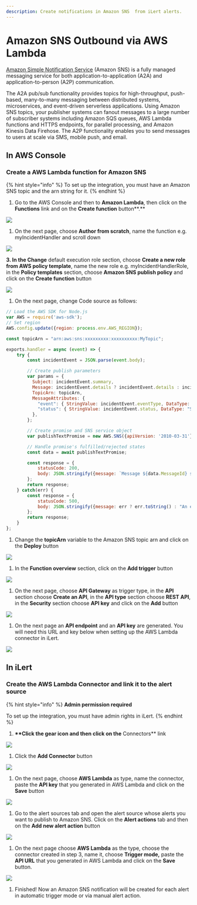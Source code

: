 ```yaml
---
description: Create notifications in Amazon SNS  from iLert alerts.
---
```


# Amazon SNS Outbound via AWS Lambda

[Amazon Simple Notification Service](https://aws.amazon.com/sns/) (Amazon SNS) is a fully managed messaging service for both application-to-application (A2A) and application-to-person (A2P) communication.

The A2A pub/sub functionality provides topics for high-throughput, push-based, many-to-many messaging between distributed systems, microservices, and event-driven serverless applications. Using Amazon SNS topics, your publisher systems can fanout messages to a large number of subscriber systems including Amazon SQS queues, AWS Lambda functions and HTTPS endpoints, for parallel processing, and Amazon Kinesis Data Firehose. The A2P functionality enables you to send messages to users at scale via SMS, mobile push, and email.

## In AWS Console <a href="#in-aws-console" id="in-aws-console"></a>

### Create a AWS Lambda function for Amazon SNS <a href="#create-sns-topic-subscription" id="create-sns-topic-subscription"></a>

{% hint style="info" %}
To set up the integration, you must have an Amazon SNS topic and the arn string for it.
{% endhint %}

1. Go to the AWS Console and then to **Amazon Lambda**, then click on the **Functions** link and on the **Create function** button**.**

![](../../.gitbook/assets/Functions\_-\_Lambda.png)

1. On the next page, choose **Author from scratch**, name the function e.g. myIncidentHandler and scroll down

![](../../.gitbook/assets/Lambda.png)

**3. In the Change** default execution role section, choose **Create a new role from AWS policy template**, name the new role e.g. myIncidentHandlerRole, in the **Policy templates** section, choose **Amazon SNS publish policy** and click on the **Create function** button

![](<../../.gitbook/assets/Lambda (1).png>)

1. On the next page, change Code source as follows:

```javascript
// Load the AWS SDK for Node.js
var AWS = require('aws-sdk');
// Set region
AWS.config.update({region: process.env.AWS_REGION});

const topicArn = "arn:aws:sns:xxxxxxxxx:xxxxxxxxxx:MyTopic";

exports.handler = async (event) => {
    try {
        const incidentEvent = JSON.parse(event.body);

        // Create publish parameters
        var params = {
          Subject: incidentEvent.summary,
          Message: incidentEvent.details ? incidentEvent.details : incidentEvent.summary,
          TopicArn: topicArn,
          MessageAttributes: {
            "event": { StringValue: incidentEvent.eventType, DataType: "String" },
            "status": { StringValue: incidentEvent.status, DataType: "String" },
          },
        };

        // Create promise and SNS service object
        var publishTextPromise = new AWS.SNS({apiVersion: '2010-03-31'}).publish(params).promise();

        // Handle promise's fulfilled/rejected states
        const data = await publishTextPromise;

        const response = {
            statusCode: 200,
            body: JSON.stringify({message: `Message ${data.MessageId} sent to the topic ${params.TopicArn}`}),
        };
        return response;
    } catch(err) {
        const response = {
            statusCode: 500,
            body: JSON.stringify({message: err ? err.toString() : "An error occurred"}),
        };
        return response;
    }
};
```

1. Change the **topicArn** variable to the Amazon SNS topic arn and click on the **Deploy** button

![](<../../.gitbook/assets/myIncidentHandler\_-\_Lambda (3).png>)

1. In the **Function overview** section, click on the **Add trigger** button

![](<../../.gitbook/assets/myIncidentHandler\_-\_Lambda (1).png>)

1. On the next page, choose **API Gateway** as trigger type, in the **API** section choose **Create an API**, in the **API type** section choose **REST API**, in the **Security** section choose **API key** and click on the **Add** button

![](<../../.gitbook/assets/Lambda (3).png>)

1. On the next page an **API endpoint** and an **API key** are generated. You will need this URL and key below when setting up the AWS Lambda connector in iLert.

![](<../../.gitbook/assets/myIncidentHandler\_-\_Lambda (2).png>)

## In iLert <a href="#in-ilert" id="in-ilert"></a>

### Create the AWS Lambda Connector and link it to the alert source

{% hint style="info" %}
**Admin permission required**

To set up the integration, you must have admin rights in iLert.
{% endhint %}

1. **\*\*Click the gear icon and then click on the** Connectors\*\* link

![](../../.gitbook/assets/Screenshot\_16\_03\_21\_\_15\_46.png)

1. Click the **Add Connector** button

![](../../.gitbook/assets/Screenshot\_16\_03\_21\_\_15\_48.png)

1. On the next page, choose **AWS Lambda** as type, name the connector, paste the **API key** that you generated in AWS Lambda and click on the **Save** button

![](<../../.gitbook/assets/iLert (47).png>)

1. Go to the alert sources tab and open the alert source whose alerts you want to publish to Amazon SNS. Click on the **Alert actions** tab and then on the **Add new alert action** button

![](<../../.gitbook/assets/iLert (48).png>)

1. On the next page choose **AWS Lambda** as the type, choose the connector created in step 3, name it, choose **Trigger mode,**  paste the **API URL** that you generated in AWS Lambda and click on the **Save** button.

![](<../../.gitbook/assets/iLert (49).png>)

1. Finished! Now an Amazon SNS notification will be created  for each alert in automatic trigger mode or via manual alert action.
